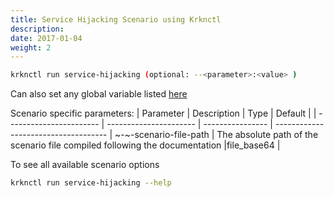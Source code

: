 ```yaml
---
title: Service Hijacking Scenario using Krknctl
description: 
date: 2017-01-04
weight: 2
---
```


```bash
krknctl run service-hijacking (optional: --<parameter>:<value> )
```

Can also set any global variable listed [here](../all-scenario-env-krknctl.md)


Scenario specific parameters: 
| Parameter      | Description    | Type      |  Default | 
| ----------------------- | ----------------------    | ----------------  | ------------------------------------ | 
~-~-scenario-file-path | The absolute path of the scenario file compiled following the documentation |file_base64 |


To see all available scenario options 
```bash
krknctl run service-hijacking --help 
```